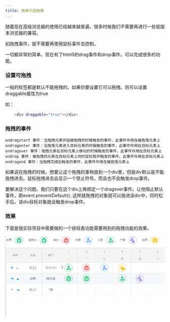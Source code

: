 ```yaml
---
title: 简单介绍拖拽
---
```


随着现在高级浏览器的使用已经越来越普遍，很多时候我们不需要再进行一些低版本浏览器的兼容。

如拖拽事件，就不需要再使用鼠标事件去控制。

一切都非常的简单。现在有了html5的drag事件和drop事件。可以完成很多的功能。

<!-- More -->

### 设置可拖拽

一般的标签都是默认不能拖拽的。如果你要设置它可以拖拽。则可以设置draggable属性为true

如：

```bash
    <div draggable="true"></div>
```

### 拖拽的事件

    ondragstart 事件：当拖拽元素开始被拖拽的时候触发的事件，此事件作用在被拖曳元素上
    ondragenter 事件：当拖曳元素进入目标元素的时候触发的事件，此事件作用在目标元素上
    ondragover 事件：拖拽元素在目标元素上移动的时候触发的事件，此事件作用在目标元素上
    ondrop 事件：被拖拽的元素在目标元素上同时鼠标放开触发的事件，此事件作用在目标元素上
    ondragend 事件：当拖拽完成后触发的事件，此事件作用在被拖曳元素上

如果说在拖拽的时候，想要让这个拖拽的事物放到一个div里，但是div默认是不能拖拽进去。鼠标拖拽进去会显示一个禁止符号。而且也不会触发drop事件。

要解决这个问题。我们只要在这个div上再绑定一个dragover事件。让他阻止默认事件，即event.preventDefault();
这样就拖拽的对象就可以拖进该div中，同时松手后，该div目标对象就会触发drop事件。


### 效果

下面是我实际项目中需要做的一个排班表功能需要用到的拖拽功能的效果。

![Image text](/images/gif/drag.gif)